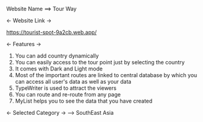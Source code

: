 Website Name ==> Tour Way

<- Website Link -> 

https://tourist-spot-9a2cb.web.app/

<- Features -> 
1. You can add country dynamically
2. You can easily access to the tour point just by selecting the country
3. It comes with Dark and Light mode
4. Most of the important routes are linked to central database by which you can access all user's data as well as your data 
5. TypeWriter is used to attract the viewers
6. You can route and re-route from any page
7. MyList helps you to see the data that you have created 

<- Selected Category ->
--> SouthEast Asia